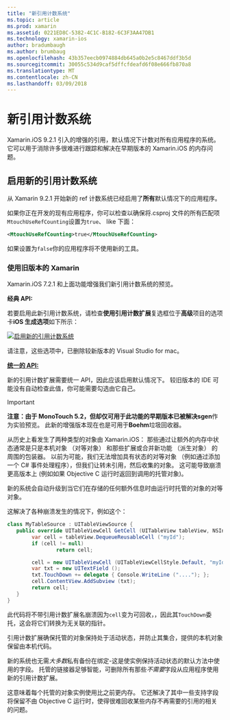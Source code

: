 ```yaml
---
title: "新引用计数系统"
ms.topic: article
ms.prod: xamarin
ms.assetid: 0221ED8C-5382-4C1C-B182-6C3F3AA47DB1
ms.technology: xamarin-ios
author: bradumbaugh
ms.author: brumbaug
ms.openlocfilehash: 43b357eecb0974884db645a0b2e5c8467ddf3b5d
ms.sourcegitcommit: 30055c534d9caf5dffcfdeafd6f08e666fb870a8
ms.translationtype: MT
ms.contentlocale: zh-CN
ms.lasthandoff: 03/09/2018
---
```

# <a name="new-reference-counting-system"></a>新引用计数系统

Xamarin.iOS 9.2.1 引入的增强的引用，默认情况下计数对所有应用程序的系统。 它可以用于消除许多很难进行跟踪和解决在早期版本的 Xamarin.iOS 的内存问题。

## <a name="enabling-the-new-reference-counting-system"></a>启用新的引用计数系统

从 Xamarin 9.2.1 开始新的 ref 计数系统已经启用了**所有**默认情况下的应用程序。

如果你正在开发的现有应用程序，你可以检查以确保将.csproj 文件的所有匹配项`MtouchUseRefCounting`设置为`true`、 like 下面：

```xml
<MtouchUseRefCounting>true</MtouchUseRefCounting>
```

如果设置为`false`你的应用程序将不使用新的工具。

### <a name="using-older-versions-of-xamarin"></a>使用旧版本的 Xamarin

Xamarin.iOS 7.2.1 和上面功能增强我们新引用计数系统的预览。

**经典 API:**

若要启用此新引用计数系统，请检查**使用引用计数扩展**复选框位于**高级**项目的选项卡**iOS 生成选项**如下所示： 

[![](newrefcount-images/image1.png "启用新的引用计数系统")](newrefcount-images/image1.png#lightbox)

请注意，这些选项中，已删除较新版本的 Visual Studio for mac。

 **[统一的 API:](~/cross-platform/macios/unified/index.md)**

 新的引用计数扩展需要统一 API，因此应该启用默认情况下。 较旧版本的 IDE 可能没有自动检查此值，你可能需要勾选由它自己。

    
> [!IMPORTANT]
> **注意：**由于 MonoTouch 5.2，但却仅可用于此功能的早期版本已被解决**sgen**作为实验预览。 此新的增强版本现在也是可用于**Boehm**垃圾回收器。


从历史上看发生了两种类型的对象由 Xamarin.iOS： 那些通过让额外的内存中状态通常是只是本机对象 （对等对象） 和那些扩展或合并新功能 （派生对象） 的周围的包装器。 以前为可能，我们无法增加具有状态的对等对象 （例如通过添加一个 C# 事件处理程序），但我们让转未引用，然后收集的对象。 这可能导致崩溃更高版本上 (例如如果 Objective C 运行时返回到调用的托管对象)。

新的系统会自动升级到当它们在存储的任何额外信息时由运行时托管的对象的对等对象。

这解决了各种崩溃发生的情况下，例如这个：

```csharp
class MyTableSource : UITableViewSource {
   public override UITableViewCell GetCell (UITableView tableView, NSIndexPath indexPath) {
        var cell = tableView.DequeueReusableCell ("myId");
        if (cell != null)
                return cell;

        cell = new UITableViewCell (UITableViewCellStyle.Default, "myId");
        var txt = new UITextField ();
        txt.TouchDown += delegate { Console.WriteLine ("...."); };
        cell.ContentView.AddSubview (txt);
        return cell;
   }
}
```

此代码将不带引用计数扩展名崩溃因为`cell`变为可回收，，因此其`TouchDown`委托，这会将它们转换为无关联的指针。

引用计数扩展确保托管的对象保持处于活动状态，并防止其集合，提供的本机对象保留由本机代码。

新的系统也无需*大多数*私有备份在绑定-这是使实例保持活动状态的默认方法中使用的字段。 托管的链接器足够智能，可删除所有那些*不需要*字段从应用程序使用新的引用计数扩展。

这意味着每个托管的对象实例使用比之前更内存。 它还解决了其中一些支持字段将保留不由 Objective C 运行时，使得很难回收某些内存不再需要的引用的相关的问题。
